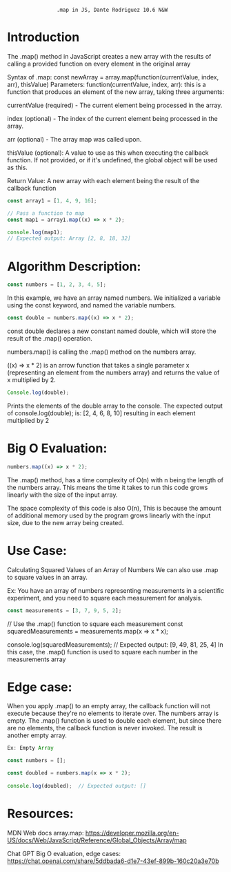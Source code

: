                     .map in JS, Dante Rodriguez 10.6 N&W

# Introduction

The .map() method in JavaScript creates a new array with the results of calling a provided function on every element in the original array

Syntax of .map:
const newArray = array.map(function(currentValue, index, arr), thisValue)
Parameters:
function(currentValue, index, arr): this is a function that produces an element of the new array, taking three arguments:

currentValue (required) - The current element being processed in the array.

index (optional) - The index of the current element being processed in the array.

arr (optional) - The array map was called upon.

thisValue (optional): A value to use as this when executing the callback function. If not provided, or if it's undefined, the global object will be used as this.

Return Value:
A new array with each element being the result of the callback function

```js
const array1 = [1, 4, 9, 16];

// Pass a function to map
const map1 = array1.map((x) => x * 2);

console.log(map1);
// Expected output: Array [2, 8, 18, 32]
```
 
# Algorithm Description:

```js
const numbers = [1, 2, 3, 4, 5];
```
In this example, we have an array named numbers.
We initialized a variable using the const keyword, and named the variable numbers. 

```js
const double = numbers.map((x) => x * 2);
```
const double declares a new constant named double, which will store the result of the .map() operation.

numbers.map() is calling the .map() method on the numbers array. 

((x) => x * 2) is an arrow function that takes a single parameter x (representing an element from the numbers array) and returns the value of x multiplied by 2.

```js
Console.log(double); 
```
Prints the elements of the double array to the console.
The expected output of console.log(double); is:
[2, 4, 6, 8, 10] resulting in each element multiplied by 2


# Big O Evaluation:

```js 
numbers.map((x) => x * 2);
```

The .map() method, has a time complexity of O(n) with n being the length of the numbers array. This means the time it takes to run this code grows linearly with the size of the input array.

The space complexity of this code is also O(n), This is because the amount of additional memory used by the program grows linearly with the input size, due to the new array being created.

# Use Case:

Calculating Squared Values of an Array of Numbers
We can also use .map to square values in an array. 

Ex: You have an array of numbers representing measurements in a scientific experiment, and you need to square each measurement for analysis.

```js
const measurements = [3, 7, 9, 5, 2];
```
// Use the .map() function to square each measurement
const squaredMeasurements = measurements.map(x => x * x);

console.log(squaredMeasurements);
// Expected output: [9, 49, 81, 25, 4]
In this case, the .map() function is used to square each number in the measurements array

# Edge case:
 When you apply .map() to an empty array, the callback function will not execute because they're no elements to iterate over. The numbers array is empty.
The .map() function is used to double each element, but since there are no elements, the callback function is never invoked.
The result is another empty array.

```js 
Ex: Empty Array

const numbers = [];

const doubled = numbers.map(x => x * 2);
 
console.log(doubled);  // Expected output: []
```

# Resources:

MDN Web docs array.map:
https://developer.mozilla.org/en-US/docs/Web/JavaScript/Reference/Global_Objects/Array/map 

Chat GPT Big O evaluation, edge cases:
https://chat.openai.com/share/5ddbada6-d1e7-43ef-899b-160c20a3e70b 

  